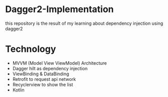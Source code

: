 # Dagger2-Implementation

this repository is the result of my learning about dependency injection using dagger2

# Technology
- MVVM (Model View ViewModel) Architecture
- Dagger hilt as dependency injection
- ViewBinding & DataBinding
- Retrofit to request api network
- Recyclerview to show the list
- Kotlin
